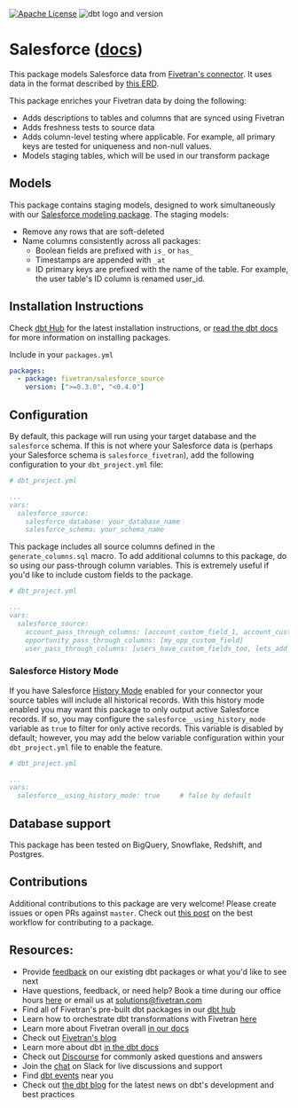 [![Apache License](https://img.shields.io/badge/License-Apache%202.0-blue.svg)](https://opensource.org/licenses/Apache-2.0) ![dbt logo and version](https://img.shields.io/static/v1?logo=dbt&label=dbt-version&message=0.20.x&color=orange)
# Salesforce ([docs](https://dbt-salesforce-source.netlify.app/)) 

This package models Salesforce data from [Fivetran's connector](https://fivetran.com/docs/applications/salesforce). It uses data in the format described by [this ERD](https://docs.google.com/presentation/d/1fB6aCiX_C1lieJf55TbS2v1yv9sp-AHNNAh2x7jnJ48/edit#slide=id.g3cb9b617d1_0_237).

This package enriches your Fivetran data by doing the following:
* Adds descriptions to tables and columns that are synced using Fivetran
* Adds freshness tests to source data
* Adds column-level testing where applicable. For example, all primary keys are tested for uniqueness and non-null values.
* Models staging tables, which will be used in our transform package

## Models

This package contains staging models, designed to work simultaneously with our [Salesforce modeling package](https://github.com/fivetran/dbt_salesforce).  The staging models:
* Remove any rows that are soft-deleted
* Name columns consistently across all packages:
    * Boolean fields are prefixed with `is_` or `has_`
    * Timestamps are appended with `_at`
    * ID primary keys are prefixed with the name of the table.  For example, the user table's ID column is renamed user_id.


## Installation Instructions
Check [dbt Hub](https://hub.getdbt.com/) for the latest installation instructions, or [read the dbt docs](https://docs.getdbt.com/docs/package-management) for more information on installing packages.

Include in your `packages.yml`

```yaml
packages:
  - package: fivetran/salesforce_source
    version: [">=0.3.0", "<0.4.0"]
```

## Configuration
By default, this package will run using your target database and the `salesforce` schema. If this is not where your Salesforce data is (perhaps your Salesforce schema is `salesforce_fivetran`), add the following configuration to your `dbt_project.yml` file:

```yml
# dbt_project.yml

...
vars:
  salesforce_source:
    salesforce_database: your_database_name
    salesforce_schema: your_schema_name
```

This package includes all source columns defined in the `generate_columns.sql` macro. To add additional columns to this package, do so using our pass-through column variables. This is extremely useful if you'd like to include custom fields to the package.


```yml
# dbt_project.yml

...
vars:
  salesforce_source:
    account_pass_through_columns: [account_custom_field_1, account_custom_field_2]
    opportunity_pass_through_columns: [my_opp_custom_field]
    user_pass_through_columns: [users_have_custom_fields_too, lets_add_them_all]
```

### Salesforce History Mode
If you have Salesforce [History Mode](https://fivetran.com/docs/getting-started/feature/history-mode) enabled for your connector your source tables will include all historical records. With this history mode enabled you may want this package to only output active Salesforce records. If so, you may configure the `salesforce__using_history_mode` variable as `true` to filter for only active records. This variable is disabled by default; however, you may add the below variable configuration within your `dbt_project.yml` file to enable the feature.
```yml
# dbt_project.yml

...
vars:
  salesforce__using_history_mode: true     # false by default
```

## Database support
This package has been tested on BigQuery, Snowflake, Redshift, and Postgres.

## Contributions

Additional contributions to this package are very welcome! Please create issues
or open PRs against `master`. Check out 
[this post](https://discourse.getdbt.com/t/contributing-to-a-dbt-package/657) 
on the best workflow for contributing to a package.

## Resources:
- Provide [feedback](https://www.surveymonkey.com/r/DQ7K7WW) on our existing dbt packages or what you'd like to see next
- Have questions, feedback, or need help? Book a time during our office hours [here](https://calendly.com/fivetran-solutions-team/fivetran-solutions-team-office-hours) or email us at solutions@fivetran.com
- Find all of Fivetran's pre-built dbt packages in our [dbt hub](https://hub.getdbt.com/fivetran/)
- Learn how to orchestrate dbt transformations with Fivetran [here](https://fivetran.com/docs/transformations/dbt)
- Learn more about Fivetran overall [in our docs](https://fivetran.com/docs)
- Check out [Fivetran's blog](https://fivetran.com/blog)
- Learn more about dbt [in the dbt docs](https://docs.getdbt.com/docs/introduction)
- Check out [Discourse](https://discourse.getdbt.com/) for commonly asked questions and answers
- Join the [chat](http://slack.getdbt.com/) on Slack for live discussions and support
- Find [dbt events](https://events.getdbt.com) near you
- Check out [the dbt blog](https://blog.getdbt.com/) for the latest news on dbt's development and best practices
